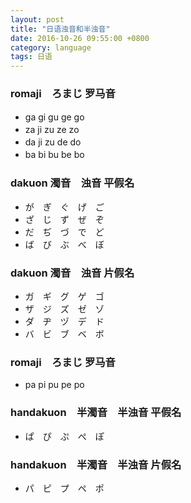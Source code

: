 ```yaml
---
layout: post
title: "日语浊音和半浊音"
date: 2016-10-26 09:55:00 +0800
category: language
tags: 日语
---
```


### romaji　ろまじ 罗马音
* ga gi gu ge go　
* za ji zu ze zo　
* da ji zu de do　
* ba bi bu be bo　

### dakuon 濁音　浊音 平假名
* が　ぎ　ぐ　げ　ご　
* ざ　じ　ず　ぜ　ぞ　
* だ　ぢ　づ　で　ど　
* ば　び　ぶ　べ　ぼ　

### dakuon 濁音　浊音 片假名
* ガ　ギ　グ　ゲ　ゴ　
* ザ　ジ　ズ　ゼ　ゾ　
* ダ　ヂ　ヅ　デ　ド　
* バ　ビ　ブ　ベ　ボ　

### romaji　ろまじ 罗马音
* pa pi pu pe po

### handakuon　半濁音　半浊音 平假名
* ぱ　ぴ　ぷ　ぺ　ぽ　

### handakuon　半濁音　半浊音 片假名
* パ　ピ　プ　ペ　ポ　
